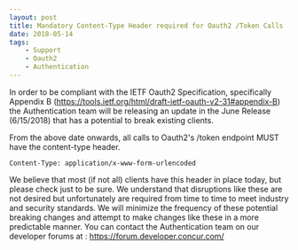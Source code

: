 ```yaml
---
layout: post
title: Mandatory Content-Type Header required for Oauth2 /Token Calls
date: 2018-05-14
tags:
    - Support
    - Oauth2
    - Authentication
---
```


In order to be compliant with the IETF Oauth2 Specification, specifically Appendix B (https://tools.ietf.org/html/draft-ietf-oauth-v2-31#appendix-B) the Authentication team will be releasing an update in the June Release (6/15/2018) that has a potential to break existing clients.

From the above date onwards, all calls to Oauth2's /token endpoint MUST have the content-type header.

`Content-Type: application/x-www-form-urlencoded`

We believe that most (if not all) clients have this header in place today, but please check just to be sure. We understand that disruptions like these are not desired but unfortunately are required from time to time to meet industry and security standards. We will minimize the frequency of these potential breaking changes and attempt to make changes like these in a more predictable manner. You can contact the Authentication team on our developer forums at : https://forum.developer.concur.com/


